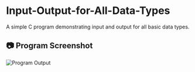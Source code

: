 # Input-Output-for-All-Data-Types
A simple C program demonstrating input and output for all basic data types.
## 📷 Program Screenshot
![Program Output](Input%20Output%All%20Data%Types.PNG)
